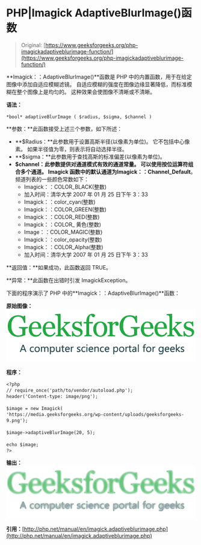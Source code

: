 # PHP|Imagick AdaptiveBlurImage()函数

> Original: [https://www.geeksforgeeks.org/php-imagickadaptiveblurimage-function/](https://www.geeksforgeeks.org/php-imagickadaptiveblurimage-function/)

**Imagick：：AdaptiveBlurImage()**函数是 PHP 中的内置函数，用于在给定图像中添加自适应模糊滤镜。 自适应模糊的强度在图像边缘显著降低，而标准模糊在整个图像上是均匀的。 这种效果会使图像不清晰或不清晰。

**语法：**

```
*bool* adaptiveBlurImage ( $radius, $sigma, $channel )
```

**参数：**此函数接受上述三个参数，如下所述：

*   **$Radius：**此参数用于设置高斯半径(以像素为单位)。 它不包括中心像素。 如果半径值为零，则表示将自动选择半径。
*   **$sigma：**此参数用于查找高斯的标准偏差(以像素为单位)。
*   **$channel：**此参数提供对通道模式有效的通道常量。 可以使用按位运算符组合多个通道。 Imagick 函数中的默认通道为**Imagick：：Channel_Default**。
    频道列表的一些颜色常数如下：
    *   Imagick：：COLOR_BLACK(整数)
    *   加入时间：清华大学 2007 年 01 月 25 日下午 3：33
    *   Imagick：：color_cyan(整数)
    *   Imagick：：COLOR_GREEN(整数)
    *   Imagick：：COLOR_RED(整数)
    *   Imagick：：COLOR_ 黄色(整数)
    *   Image：：COLOR_MAGIC(整数)
    *   Imagick：：color_opacity(整数)
    *   Imagick：：COLOR_Alpha(整数)
    *   加入时间：清华大学 2007 年 01 月 25 日下午 3：33

**返回值：**如果成功，此函数返回 TRUE。

**异常：**此函数在出错时引发 ImagickException。

下面的程序演示了 PHP 中的**Imagick：：AdaptiveBlurImage()**函数：

**原始图像：**
![original image](img/c6e0a168008bc4a43314f9fb895e5c7c.png)

**程序：**

```
<?php 
// require_once('path/to/vendor/autoload.php'); 
header('Content-type: image/png');

$image = new Imagick(
'https://media.geeksforgeeks.org/wp-content/uploads/geeksforgeeks-9.png');

$image->adaptiveBlurImage(20, 5);

echo $image;
?>
```

**输出：**
![blur image](img/3a3e8e3664f0ed27ccff99f8f378b30e.png)

**引用：**[http://php.net/manual/en/imagick.adaptiveblurimage.php](http://php.net/manual/en/imagick.adaptiveblurimage.php)